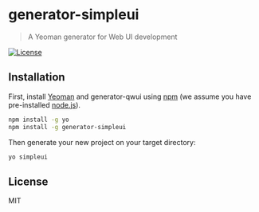 # generator-simpleui
> A Yeoman generator for Web UI development


[![License](https://img.shields.io/badge/license-MIT-blue.svg?style=flat)](http://opensource.org/licenses/MIT "Feel free to contribute.")

## Installation

First, install [Yeoman](http://yeoman.io) and generator-qwui using [npm](https://www.npmjs.com/) (we assume you have
pre-installed [node.js](https://nodejs.org/)).

```bash
npm install -g yo
npm install -g generator-simpleui
```

Then generate your new project on your target directory:

```bash
yo simpleui
```

## License

MIT
